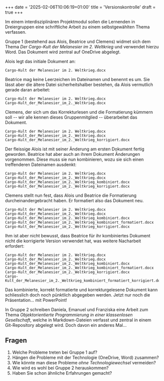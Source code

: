 +++
date = '2025-02-06T10:06:19+01:00'
title = 'Versionskontrolle'
draft = true
+++

Im einem interdisziplinären Projektmodul sollen die Lernenden in Dreiergruppen
eine schriftliche Arbeit zu einem selbstgewählten Thema verfassen.

Gruppe 1 (bestehend aus Alois, Beatrice und Clemens) widmet sich dem Thema _Der
Cargo-Kult der Melanesier im 2. Weltkrieg_ und verwendet hierzu Word. Das
Dokument wird zentral auf OneDrive abgelegt.

Alois legt das initiale Dokument an:

    Cargo-Kult der Melanesier im 2. Weltkrieg.docx

Beatrice mag keine Leerzeichen im Dateinamen und benennt es um. Sie lässt aber
die ältere Datei sicherheitshalber bestehen, da Alois vermutlich gerade daran
arbeitet:

    Cargo-Kult der Melanesier im 2. Weltkrieg.docx
    Cargo-Kult_der_Melanesier_im_2._Weltkrieg.docx

Clemens, der sich um das Korrekturlesen und die Formatierung kümmern soll -- wir
alle kennen dieses Gruppenmitglied -- überarbeitet das Dokument.

    Cargo-Kult der Melanesier im 2. Weltkrieg.docx
    Cargo-Kult_der_Melanesier_im_2._Weltkrieg.docx
    Cargo-Kult_der_Melanesier_im_2._Weltkrieg_korrigiert.docx

Der fleissige Alois ist mit seiner Änderung am ersten Dokument fertig geworden.
Beatrice hat aber auch an ihrem Dokument Änderungen vorgenommen. Diese muss sie
nun kombinieren, wozu sie sich einen treffenderen Dateinamen ausdenkt:

    Cargo-Kult der Melanesier im 2. Weltkrieg.docx
    Cargo-Kult_der_Melanesier_im_2._Weltkrieg.docx
    Cargo-Kult_der_Melanesier_im_2._Weltkrieg_kombiniert.docx
    Cargo-Kult_der_Melanesier_im_2._Weltkrieg_korrigiert.docx

Clemens stellt nun fest, dass Alois und Beatrice die Formatierung
durcheinandergebracht haben. Er formatiert also das Dokument neu.

    Cargo-Kult der Melanesier im 2. Weltkrieg.docx
    Cargo-Kult_der_Melanesier_im_2._Weltkrieg.docx
    Cargo-Kult_der_Melanesier_im_2._Weltkrieg_kombiniert.docx
    Cargo-Kult_der_Melanesier_im_2._Weltkrieg_kombiniert_formatiert.docx
    Cargo-Kult_der_Melanesier_im_2._Weltkrieg_korrigiert.docx

Ihm ist aber nicht bewusst, dass Beatrice für ihr kombiniertes Dokument nicht
die korrigierte Version verwendet hat, was weitere Nacharbeit erfordert:

    Cargo-Kult der Melanesier im 2. Weltkrieg.docx
    Cargo-Kult_der_Melanesier_im_2._Weltkrieg.docx
    Cargo-Kult_der_Melanesier_im_2._Weltkrieg_kombiniert.docx
    Cargo-Kult_der_Melanesier_im_2._Weltkrieg_kombiniert_formatiert.docx
    Cargo-Kult_der_Melanesier_im_2._Weltkrieg_korrigiert.docx
    Cargo-Kult_der_Melanesier_im_2._Weltkrieg_kombiniert_formatiert_korrigiert.docx

Das kombinierte, korrekt formatierte und korrekturgelesene Dokument kann
schliesslich doch noch pünktlich abgegeben werden. Jetzt nur noch die
Präsentation… mit PowerPoint!

In Gruppe 2 schreiben Daniela, Emanuel und Franziska eine Arbeit zum Thema
_Objektorientierte Programmierung in einer klassenlosen Gesellschaft_, welche in
Markdown-Dateien verfasst und zentral in einem Git-Repository abgelegt wird.
Doch davon ein anderes Mal…

## Fragen

1. Welche Probleme treten bei Gruppe 1 auf?
2. Hängen die Probleme mit der Technologie (OneDrive, Word) zusammen?
3. Wie könnte man diese Probleme _ohne Technologiewechsel_ vermeiden?
4. Wie wird es wohl bei Gruppe 2 herauskommen?
5. Haben Sie schon ähnliche Erfahrungen gemacht?
